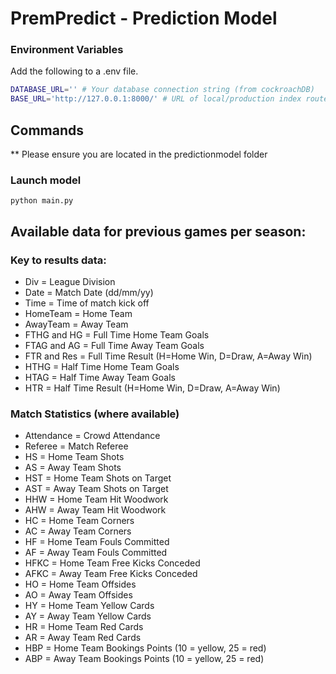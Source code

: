 # PremPredict - Prediction Model

### Environment Variables
Add the following to a .env file.
```sh
DATABASE_URL='' # Your database connection string (from cockroachDB)
BASE_URL='http://127.0.0.1:8000/' # URL of local/production index route
```

## Commands
** Please ensure you are located in the predictionmodel folder

### Launch model
```shell
python main.py
```

## Available data for previous games per season:

### Key to results data:
- Div = League Division
- Date = Match Date (dd/mm/yy)
- Time = Time of match kick off
- HomeTeam = Home Team
- AwayTeam = Away Team
- FTHG and HG = Full Time Home Team Goals
- FTAG and AG = Full Time Away Team Goals
- FTR and Res = Full Time Result (H=Home Win, D=Draw, A=Away Win)
- HTHG = Half Time Home Team Goals
- HTAG = Half Time Away Team Goals
- HTR = Half Time Result (H=Home Win, D=Draw, A=Away Win)

### Match Statistics (where available)
- Attendance = Crowd Attendance
- Referee = Match Referee
- HS = Home Team Shots
- AS = Away Team Shots
- HST = Home Team Shots on Target
- AST = Away Team Shots on Target
- HHW = Home Team Hit Woodwork
- AHW = Away Team Hit Woodwork
- HC = Home Team Corners
- AC = Away Team Corners
- HF = Home Team Fouls Committed
- AF = Away Team Fouls Committed
- HFKC = Home Team Free Kicks Conceded
- AFKC = Away Team Free Kicks Conceded
- HO = Home Team Offsides
- AO = Away Team Offsides
- HY = Home Team Yellow Cards
- AY = Away Team Yellow Cards
- HR = Home Team Red Cards
- AR = Away Team Red Cards
- HBP = Home Team Bookings Points (10 = yellow, 25 = red)
- ABP = Away Team Bookings Points (10 = yellow, 25 = red)
